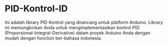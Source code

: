 # PID-Kontrol-ID
Ini adalah library PID Kontrol yang dirancang untuk platform Arduino. Library ini memungkinkan Anda untuk mengimplementasikan kontrol PID (Proporsional-Integral-Derivative) dalam proyek Arduino Anda dengan mudah dengan function ber-bahasa indonesia.
